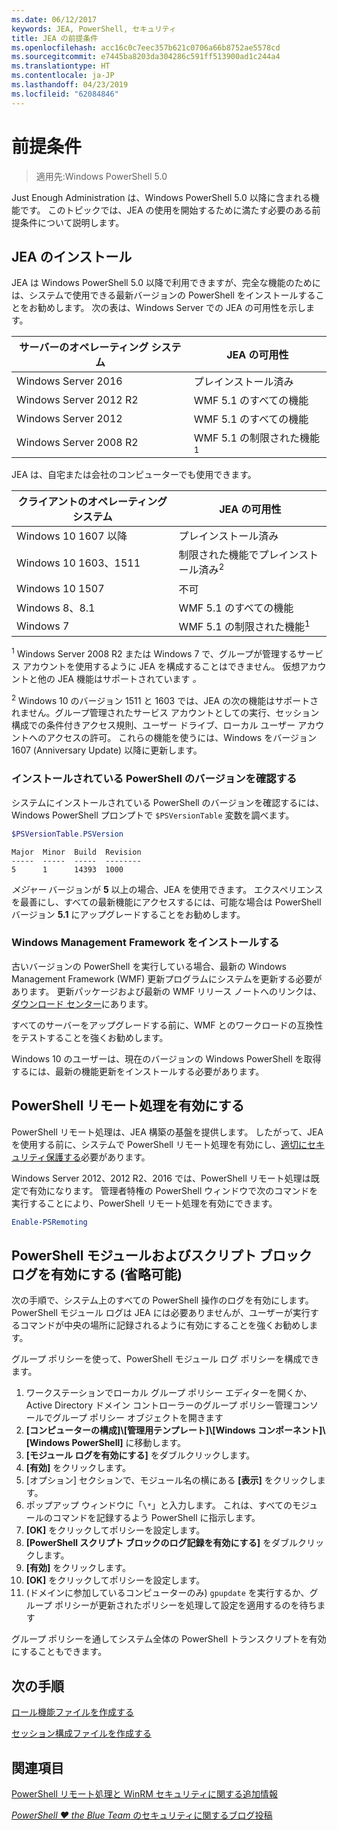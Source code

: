 ```yaml
---
ms.date: 06/12/2017
keywords: JEA, PowerShell, セキュリティ
title: JEA の前提条件
ms.openlocfilehash: acc16c0c7eec357b621c0706a66b8752ae5578cd
ms.sourcegitcommit: e7445ba8203da304286c591ff513900ad1c244a4
ms.translationtype: HT
ms.contentlocale: ja-JP
ms.lasthandoff: 04/23/2019
ms.locfileid: "62084846"
---
```

# <a name="prerequisites"></a>前提条件

> 適用先:Windows PowerShell 5.0

Just Enough Administration は、Windows PowerShell 5.0 以降に含まれる機能です。
このトピックでは、JEA の使用を開始するために満たす必要のある前提条件について説明します。

## <a name="install-jea"></a>JEA のインストール

JEA は Windows PowerShell 5.0 以降で利用できますが、完全な機能のためには、システムで使用できる最新バージョンの PowerShell をインストールすることをお勧めします。
次の表は、Windows Server での JEA の可用性を示します。

サーバーのオペレーティング システム   | JEA の可用性
--------------------------|--------------------------------
Windows Server 2016       | プレインストール済み
Windows Server 2012 R2    | WMF 5.1 のすべての機能
Windows Server 2012       | WMF 5.1 のすべての機能
Windows Server 2008 R2    | WMF 5.1 の制限された機能<sup>1</sup>

JEA は、自宅または会社のコンピューターでも使用できます。

クライアントのオペレーティング システム   | JEA の可用性
--------------------------|-----------------------------------------------------
Windows 10 1607 以降          | プレインストール済み
Windows 10 1603、1511     | 制限された機能でプレインストール済み<sup>2</sup>
Windows 10 1507           | 不可
Windows 8、8.1            | WMF 5.1 のすべての機能
Windows 7                 | WMF 5.1 の制限された機能<sup>1</sup>

<sup>1</sup> Windows Server 2008 R2 または Windows 7 で、グループが管理するサービス アカウントを使用するように JEA を構成することはできません。
仮想アカウントと他の JEA 機能はサポートされています *。*

<sup>2</sup> Windows 10 のバージョン 1511 と 1603 では、JEA の次の機能はサポートされません。グループ管理されたサービス アカウントとしての実行、セッション構成での条件付きアクセス規則、ユーザー ドライブ、ローカル ユーザー アカウントへのアクセスの許可。
これらの機能を使うには、Windows をバージョン 1607 (Anniversary Update) 以降に更新します。

### <a name="check-which-version-of-powershell-is-installed"></a>インストールされている PowerShell のバージョンを確認する

システムにインストールされている PowerShell のバージョンを確認するには、Windows PowerShell プロンプトで `$PSVersionTable` 変数を調べます。

```powershell
$PSVersionTable.PSVersion
```

```output
Major  Minor  Build  Revision
-----  -----  -----  --------
5      1      14393  1000
```

*メジャー* バージョンが **5** 以上の場合、JEA を使用できます。
エクスペリエンスを最善にし、すべての最新機能にアクセスするには、可能な場合は PowerShell バージョン **5.1** にアップグレードすることをお勧めします。

### <a name="install-windows-management-framework"></a>Windows Management Framework をインストールする

古いバージョンの PowerShell を実行している場合、最新の Windows Management Framework (WMF) 更新プログラムにシステムを更新する必要があります。
更新パッケージおよび最新の WMF リリース ノートへのリンクは、[ダウンロード センター](https://blogs.msdn.microsoft.com/powershell/2016/02/24/windows-management-framework-wmf-5-0-rtm-packages-has-been-republished/)にあります。

すべてのサーバーをアップグレードする前に、WMF とのワークロードの互換性をテストすることを強くお勧めします。

Windows 10 のユーザーは、現在のバージョンの Windows PowerShell を取得するには、最新の機能更新をインストールする必要があります。

## <a name="enable-powershell-remoting"></a>PowerShell リモート処理を有効にする

PowerShell リモート処理は、JEA 構築の基盤を提供します。
したがって、JEA を使用する前に、システムで PowerShell リモート処理を有効にし、[適切にセキュリティ保護する](/powershell/scripting/setup/winrmsecurity)必要があります。

Windows Server 2012、2012 R2、2016 では、PowerShell リモート処理は既定で有効になります。
管理者特権の PowerShell ウィンドウで次のコマンドを実行することにより、PowerShell リモート処理を有効にできます。

```powershell
Enable-PSRemoting
```

## <a name="enable-powershell-module-and-script-block-logging-optional"></a>PowerShell モジュールおよびスクリプト ブロック ログを有効にする (省略可能)

次の手順で、システム上のすべての PowerShell 操作のログを有効にします。
PowerShell モジュール ログは JEA には必要ありませんが、ユーザーが実行するコマンドが中央の場所に記録されるように有効にすることを強くお勧めします。

グループ ポリシーを使って、PowerShell モジュール ログ ポリシーを構成できます。

1. ワークステーションでローカル グループ ポリシー エディターを開くか、Active Directory ドメイン コントローラーのグループ ポリシー管理コンソールでグループ ポリシー オブジェクトを開きます
2. **[コンピューターの構成]\\[管理用テンプレート]\\[Windows コンポーネント]\\[Windows PowerShell]** に移動します。
3. **[モジュール ログを有効にする]** をダブルクリックします。
4. **[有効]** をクリックします。
5. [オプション] セクションで、モジュール名の横にある **[表示]** をクリックします。
6. ポップアップ ウィンドウに「`\*`」と入力します。 これは、すべてのモジュールのコマンドを記録するよう PowerShell に指示します。
7. **[OK]** をクリックしてポリシーを設定します。
8. **[PowerShell スクリプト ブロックのログ記録を有効にする]** をダブルクリックします。
9. **[有効]** をクリックします。
10. **[OK]** をクリックしてポリシーを設定します。
11. (ドメインに参加しているコンピューターのみ) `gpupdate` を実行するか、グループ ポリシーが更新されたポリシーを処理して設定を適用するのを待ちます

グループ ポリシーを通してシステム全体の PowerShell トランスクリプトを有効にすることもできます。

## <a name="next-steps"></a>次の手順

[ロール機能ファイルを作成する](role-capabilities.md)

[セッション構成ファイルを作成する](session-configurations.md)

## <a name="see-also"></a>関連項目

[PowerShell リモート処理と WinRM セキュリティに関する追加情報](/powershell/scripting/setup/winrmsecurity)

[*PowerShell ♥ the Blue Team* のセキュリティに関するブログ投稿](https://blogs.msdn.microsoft.com/powershell/2015/06/09/powershell-the-blue-team/)